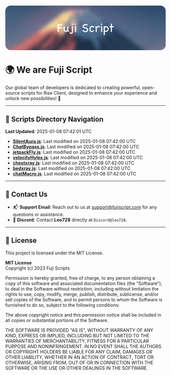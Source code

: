 ![Banner](.github/b.webp)

# 🌍 **We are Fuji Script**

Our global team of developers is dedicated to creating powerful, open-source scripts for Rise Client, designed to enhance your experience and unlock new possibilities! 🌟

---
<!-- SCRIPTS_NAVIGATION_START -->
## 📂 **Scripts Directory Navigation**

**Last Updated**: 2025-01-08 07:42:01 UTC

- **[SilentAura.js](scripts/SilentAura.js)**: Last modified on 2025-01-08 07:42:00 UTC
- **[ChatBypass.js](scripts/ChatBypass.js)**: Last modified on 2025-01-08 07:42:00 UTC
- **[jetpackFly.js](scripts/jetpackFly.js)**: Last modified on 2025-01-08 07:42:00 UTC
- **[velocityHylex.js](scripts/velocityHylex.js)**: Last modified on 2025-01-08 07:42:00 UTC
- **[chestxray.js](scripts/chestxray.js)**: Last modified on 2025-01-08 07:42:00 UTC
- **[bedxray.js](scripts/bedxray.js)**: Last modified on 2025-01-08 07:42:00 UTC
- **[chatMacro.js](scripts/chatMacro.js)**: Last modified on 2025-01-08 07:42:00 UTC

<!-- SCRIPTS_NAVIGATION_END -->

---

## 💬 **Contact Us**  
- 📬 **Support Email**: Reach out to us at [support@fujiscript.com](mailto:support@fujiscript.com) for any questions or assistance.  
- 💬 **Discord**: Contact **Leo728** directly at `Discord@leo728`.

---

## 📜 **License**

This project is licensed under the MIT License.  

**MIT License**  
Copyright (c) 2023 Fuji Scripts  

Permission is hereby granted, free of charge, to any person obtaining a copy of this software and associated documentation files (the "Software"), to deal in the Software without restriction, including without limitation the rights to use, copy, modify, merge, publish, distribute, sublicense, and/or sell copies of the Software, and to permit persons to whom the Software is furnished to do so, subject to the following conditions:  

The above copyright notice and this permission notice shall be included in all copies or substantial portions of the Software.  

THE SOFTWARE IS PROVIDED "AS IS", WITHOUT WARRANTY OF ANY KIND, EXPRESS OR IMPLIED, INCLUDING BUT NOT LIMITED TO THE WARRANTIES OF MERCHANTABILITY, FITNESS FOR A PARTICULAR PURPOSE AND NONINFRINGEMENT. IN NO EVENT SHALL THE AUTHORS OR COPYRIGHT HOLDERS BE LIABLE FOR ANY CLAIM, DAMAGES OR OTHER LIABILITY, WHETHER IN AN ACTION OF CONTRACT, TORT OR OTHERWISE, ARISING FROM, OUT OF OR IN CONNECTION WITH THE SOFTWARE OR THE USE OR OTHER DEALINGS IN THE SOFTWARE.  
